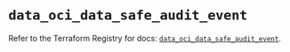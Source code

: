 # `data_oci_data_safe_audit_event`

Refer to the Terraform Registry for docs: [`data_oci_data_safe_audit_event`](https://registry.terraform.io/providers/oracle/oci/6.18.0/docs/data-sources/data_safe_audit_event).
